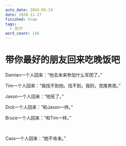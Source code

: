 ```yaml
---
auto_date: 2024-05-19
date: 2020-11-27
finished: true
tags:
  - 无CP
word_count: 116
---
```


# 带你最好的朋友回来吃晚饭吧

Damian一个人回来：“他去未来参加什么军团了。”

Tim一个人回来：“我找不到他。找不到，我的，克隆男孩。”

Jason一个人回来：“他死了。”

Dick一个人回来：“和Jason一样。”

Bruce一个人回来：“和Tim一样。”

<br>

Cass一个人回来：“她不肯来。”
